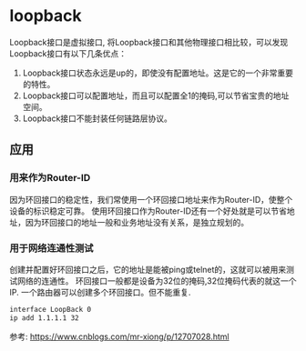 # loopback

 Loopback接口是虚拟接口, 将Loopback接口和其他物理接口相比较，可以发现Loopback接口有以下几条优点：
1. Loopback接口状态永远是up的，即使没有配置地址。这是它的一个非常重要的特性。
2. Loopback接口可以配置地址，而且可以配置全1的掩码,可以节省宝贵的地址空间。
3. Loopback接口不能封装任何链路层协议。

## 应用
### 用来作为Router-ID
因为环回接口的稳定性，我们常使用一个环回接口地址来作为Router-ID，使整个设备的标识稳定可靠。 使用环回接口作为Router-ID还有一个好处就是可以节省地址，因为环回接口的地址一般和业务地址没有关系，是独立规划的。

### 用于网络连通性测试

创建并配置好环回接口之后，它的地址是能被ping或telnet的，这就可以被用来测试网络的连通性。
环回接口一般都是设备为32位的掩码,32位掩码代表的就这一个IP. 
一个路由器可以创建多个环回接口。但不能重复.
```sh
interface LoopBack 0
ip add 1.1.1.1 32
```

参考:
https://www.cnblogs.com/mr-xiong/p/12707028.html